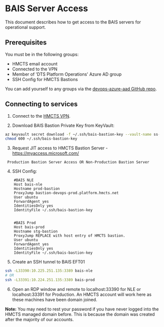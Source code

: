 # BAIS Server Access

This document describes how to get access to the BAIS servers for operational support.

## Prerequisites

You must be in the following groups:

* HMCTS email account
* Connected to the VPN
* Member of 'DTS Platform Operations' Azure AD group
* SSH Config for HMCTS Bastions

You can add yourself to any groups via the [devops-azure-aad GitHub repo](https://github.com/hmcts/devops-azure-ad/blob/master/users/prod_users.yml).

## Connecting to services

1. Connect to the [HMCTS VPN](https://portal.platform.hmcts.net).

2. Download BAIS Bastion Private Key from KeyVault:

```bash
az keyvault secret download -f ~/.ssh/bais-bastion-key --vault-name ss-vault-prod --name bau-bais-prod-ssh-private-key 
chmod 600 ~/.ssh/bais-bastion-key
```

3. Request JIT access to HMCTS Bastion Server - https://myaccess.microsoft.com/
```text
 Production Bastion Server Access OR Non-Production Bastion Server
```

4. SSH Config:
```ssh-config
    #BAIS NLE
    Host bais-nle
    Hostname prod-bastion
    ProxyJump bastion-devops-prod.platform.hmcts.net
    User ubuntu
    ForwardAgent yes
    IdentitiesOnly yes
    IdentityFile ~/.ssh/bais-bastion-key
```
```ssh-config

    #BAIS Prod
    Host bais-prod
    Hostname stg-bastion
    ProxyJump REPLACE with host entry of HMCTS bastion.
    User ubuntu
    ForwardAgent yes
    IdentitiesOnly yes
    IdentityFile ~/.ssh/bais-bastion-key
```

5. Create an SSH tunnel to BAIS EFT01
```bash
ssh -L33390:10.225.251.135:3389 bais-nle
# OR 
ssh -L33391:10.224.251.135:3389 bais-prod
```

6. Open an RDP window and remote to localhost:33390 for NLE or localhost:33391 for Production. An HMCTS account will work here as these machines have been domain joined.

**Note:** You may need to rest your password if you have never logged into the HMCTS managed domain before. This is because the domain was created after the majority of our accounts.